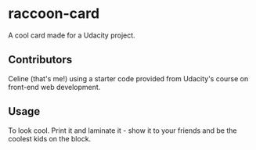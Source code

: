 # raccoon-card
A cool card made for a Udacity project. 
## Contributors
Celine (that's me!) using a starter code provided from Udacity's course on front-end web development. 
## Usage
To look cool. Print it and laminate it - show it to your friends and be the coolest kids on the block. 
